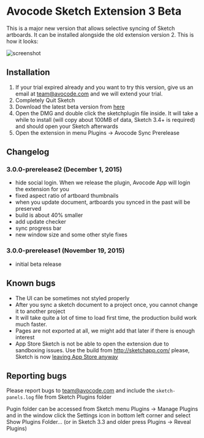 # Avocode Sketch Extension 3 Beta
This is a major new version that allows selective syncing of Sketch artboards. It can be installed alongside the old extension version 2. This is how it looks:

![screenshot](https://1670620568.rsc.cdn77.org/new-sketch/68484a3cb2344bd9978b8481467a6b50/preview.png)

## Installation
1. If your trial expired already and you want to try this version, give us an email at team@avocode.com and we will extend your trial.
2. Completely Quit Sketch
3. Download the latest beta version from [here](https://manager.avocode.com/download/sketch-plugin-beta/mac/)
4. Open the DMG and double click the sketchplugin file inside. It will take a while to install (will copy about 100MB of data, Sketch 3.4+ is required) and should open your Sketch afterwards
5. Open the extension in menu Plugins -> Avocode Sync Prerelease

## Changelog
### 3.0.0-prerelease2 (December 1, 2015)
- hide social login. When we release the plugin, Avocode App will login the extension for you
- fixed aspect ratio of artboard thumbnails
- when you update document, artboards you synced in the past will be preserved
- build is about 40% smaller
- add update checker
- sync progress bar
- new window size and some other style fixes

### 3.0.0-prerelease1 (November 19, 2015)
- initial beta release

## Known bugs
- The UI can be sometimes not styled properly
- After you sync a sketch document to a project once, you cannot change it to another project
- It will take quite a lot of time to load first time, the production build work much faster.
- Pages are not exported at all, we might add that later if there is enough interest
- App Store Sketch is not be able to open the extension due to sandboxing issues. Use the build from http://sketchapp.com/ please, Sketch is now [leaving App Store anyway](http://blog.sketchapp.com/post/134322691555/leaving-the-mac-app-store)
 
## Reporting bugs
Please report bugs to team@avocode.com and include the `sketch-panels.log` file from Sketch Plugins folder

Pugin folder can be accessed from Sketch menu Plugins -> Manage Plugins and in the window click the Settings icon in bottom left corner and select Show Plugins Folder... (or in Sketch 3.3 and older press Plugins -> Reveal Plugins)
